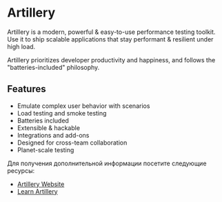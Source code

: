 # Artillery

Artillery is a modern, powerful & easy-to-use performance testing toolkit. Use it to ship scalable applications that stay performant & resilient under high load.

Artillery prioritizes developer productivity and happiness, and follows the "batteries-included" philosophy.

## Features

- Emulate complex user behavior with scenarios
- Load testing and smoke testing
- Batteries included
- Extensible & hackable
- Integrations and add-ons
- Designed for cross-team collaboration
- Planet-scale testing

Для получения дополнительной информации посетите следующие ресурсы:

- [Artillery Website](https://www.artillery.io/)
- [Learn Artillery](https://www.youtube.com/playlist?list=PLJ9A48W0kpRJh1_uW2mVNhSIVCMYmNlm7)
